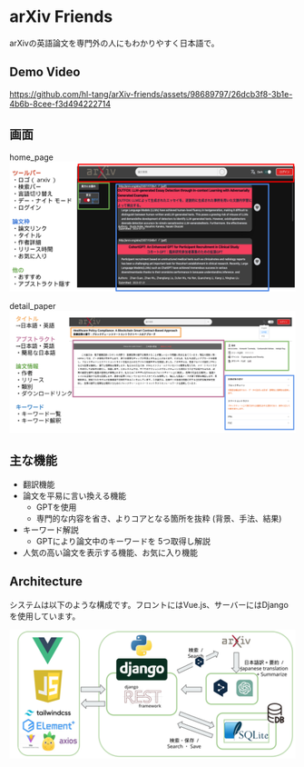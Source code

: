 # arXiv Friends
arXivの英語論文を専門外の人にもわかりやすく日本語で。

## Demo Video

https://github.com/hl-tang/arXiv-friends/assets/98689797/26dcb3f8-3b1e-4b6b-8cee-f3d494222714

## 画面

home_page
![home_page](./asset/home_page.png)

detail_paper
![detail_paper](asset/detail_paper.png)

## 主な機能

- 翻訳機能
- 論文を平易に言い換える機能
  - GPTを使用
  - 専門的な内容を省き、よりコアとなる箇所を抜粋 (背景、手法、結果)
- キーワード解説
  - GPTにより論文中のキーワードを 5つ取得し解説
- 人気の高い論文を表示する機能、お気に入り機能

## Architecture

システムは以下のような構成です。フロントにはVue.js、サーバーにはDjangoを使用しています。

![Architecture](./asset/Architecture.png)


